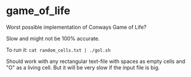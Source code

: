# game_of_life
Worst possible implementation of Conways Game of Life?

Slow and might not be 100% accurate.

To run it: `cat random_cells.txt | ./gol.sh`

Should work with any rectangular text-file with spaces as empty cells and "O" as a living cell.
But it will be very slow if the input file is big.
